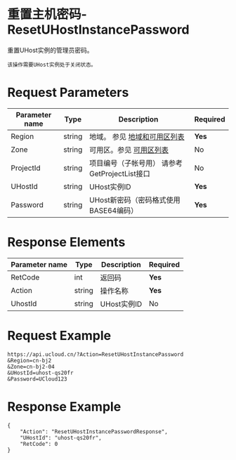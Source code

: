 # 重置主机密码-ResetUHostInstancePassword

重置UHost实例的管理员密码。

```
该操作需要UHost实例处于关闭状态。
```

# Request Parameters
|Parameter name|Type|Description|Required|
|---|---|---|---|
|Region|string|地域。 参见 [地域和可用区列表](api/summary/regionlist)|**Yes**|
|Zone|string|可用区。参见 [可用区列表](api/summary/regionlist)|No|
|ProjectId|string|项目编号（子帐号用） 请参考GetProjectList接口|No|
|UHostId|string|UHost实例ID|**Yes**|
|Password|string|UHost新密码（密码格式使用BASE64编码）|**Yes**|

# Response Elements
|Parameter name|Type|Description|Required|
|---|---|---|---|
|RetCode|int|返回码|**Yes**|
|Action|string|操作名称|**Yes**|
|UhostId|string|UHost实例ID|No|

# Request Example
```
https://api.ucloud.cn/?Action=ResetUHostInstancePassword
&Region=cn-bj2
&Zone=cn-bj2-04
&UHostId=uhost-qs20fr
&Password=UCloud123
```

# Response Example
```
{
    "Action": "ResetUHostInstancePasswordResponse", 
    "UHostId": "uhost-qs20fr", 
    "RetCode": 0
}
```

